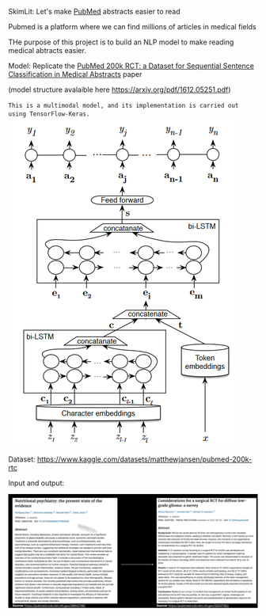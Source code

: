 SkimLit: Let's make [PubMed](https://pubmed.ncbi.nlm.nih.gov/) abstracts easier to read 

Pubmed is a platform where we can find millions of articles in medical fields

THe purpose of this project is to build an NLP model to make reading medical abtracts easier.

Model: Replicate the [PubMed 200k RCT: a Dataset for Sequential Sentence Classification in Medical Abstracts](https://arxiv.org/abs/1710.06071) paper

(model structure avalaible here https://arxiv.org/pdf/1612.05251.pdf)

``This is a multimodal model, and its implementation is carried out using TensorFlow-Keras.``
![Alt text](images/model.png)


Dataset: https://www.kaggle.com/datasets/matthewjansen/pubmed-200k-rtc

Input and output:

![Alt text](images/input-output.png)